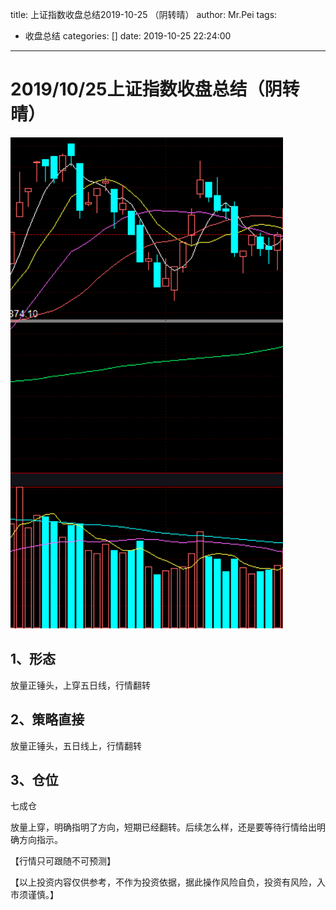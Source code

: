 title: 上证指数收盘总结2019-10-25 （阴转晴）
author: Mr.Pei
tags:

  - 收盘总结
categories: []
date: 2019-10-25  22:24:00
---
# 2019/10/25上证指数收盘总结（阴转晴）

![](https://github.com/Soros1990/markDownImages/blob/master/20191028221220.png?raw=true)

## 1、形态

放量正锤头，上穿五日线，行情翻转

## 2、策略直接

放量正锤头，五日线上，行情翻转

## 3、仓位
七成仓

放量上穿，明确指明了方向，短期已经翻转。后续怎么样，还是要等待行情给出明确方向指示。

【行情只可跟随不可预测】

【以上投资内容仅供参考，不作为投资依据，据此操作风险自负，投资有风险，入市须谨慎。】